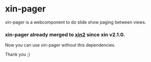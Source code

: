 # xin-pager

xin-pager is a webcomponent to do slide show paging between views.

### xin-pager already merged to [xin2](https://github.com/xinix-technology/xin) since xin v2.1.0.

Now you can use xin-pager without this dependencies.

Thank you ;)
